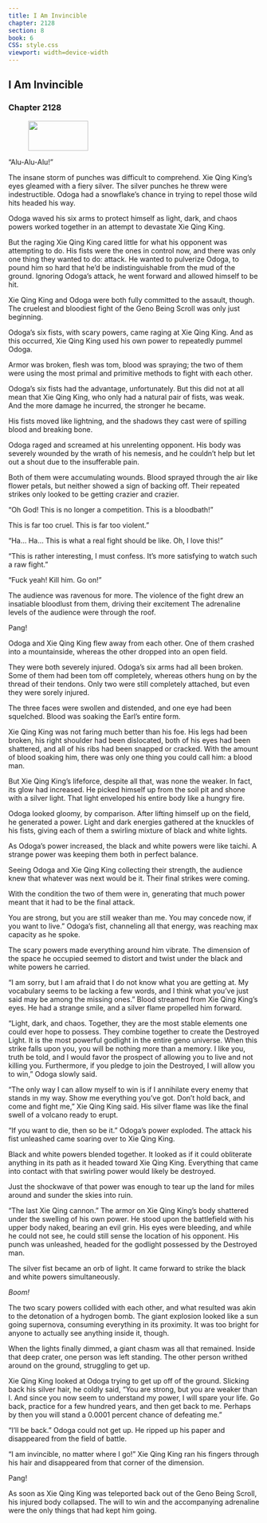 ```yaml
---
title: I Am Invincible
chapter: 2128
section: 8
book: 6
CSS: style.css
viewport: width=device-width
---
```


## I Am Invincible

### Chapter 2128

<figure>
	<img src="../Images/gem.gif" alt="" id="gem" width="120" height="60" />
</figure>

“Alu-Alu-Alu!”

The insane storm of punches was difficult to comprehend. Xie Qing King’s eyes gleamed with a fiery silver. The silver punches he threw were indestructible. Odoga had a snowflake’s chance in trying to repel those wild hits headed his way.

Odoga waved his six arms to protect himself as light, dark, and chaos powers worked together in an attempt to devastate Xie Qing King.

But the raging Xie Qing King cared little for what his opponent was attempting to do. His fists were the ones in control now, and there was only one thing they wanted to do: attack. He wanted to pulverize Odoga, to pound him so hard that he’d be indistinguishable from the mud of the ground. Ignoring Odoga’s attack, he went forward and allowed himself to be hit.

Xie Qing King and Odoga were both fully committed to the assault, though. The cruelest and bloodiest fight of the Geno Being Scroll was only just beginning.

Odoga’s six fists, with scary powers, came raging at Xie Qing King. And as this occurred, Xie Qing King used his own power to repeatedly pummel Odoga.

Armor was broken, flesh was tom, blood was spraying; the two of them were using the most primal and primitive methods to fight with each other.

Odoga’s six fists had the advantage, unfortunately. But this did not at all mean that Xie Qing King, who only had a natural pair of fists, was weak. And the more damage he incurred, the stronger he became.

His fists moved like lightning, and the shadows they cast were of spilling blood and breaking bone.

Odoga raged and screamed at his unrelenting opponent. His body was severely wounded by the wrath of his nemesis, and he couldn’t help but let out a shout due to the insufferable pain.

Both of them were accumulating wounds. Blood sprayed through the air like flower petals, but neither showed a sign of backing off. Their repeated strikes only looked to be getting crazier and crazier.

“Oh God! This is no longer a competition. This is a bloodbath!”

This is far too cruel. This is far too violent.”

“Ha… Ha… This is what a real fight should be like. Oh, I love this!”

“This is rather interesting, I must confess. It’s more satisfying to watch such a raw fight.”

“Fuck yeah! Kill him. Go on!”

The audience was ravenous for more. The violence of the fight drew an insatiable bloodlust from them, driving their excitement The adrenaline levels of the audience were through the roof.

Pang!

Odoga and Xie Qing King flew away from each other. One of them crashed into a mountainside, whereas the other dropped into an open field.

They were both severely injured. Odoga’s six arms had all been broken. Some of them had been tom off completely, whereas others hung on by the thread of their tendons. Only two were still completely attached, but even they were sorely injured.

The three faces were swollen and distended, and one eye had been squelched. Blood was soaking the Earl’s entire form.

Xie Qing King was not faring much better than his foe. His legs had been broken, his right shoulder had been dislocated, both of his eyes had been shattered, and all of his ribs had been snapped or cracked. With the amount of blood soaking him, there was only one thing you could call him: a blood man.

But Xie Qing King’s lifeforce, despite all that, was none the weaker. In fact, its glow had increased. He picked himself up from the soil pit and shone with a silver light. That light enveloped his entire body like a hungry fire.

Odoga looked gloomy, by comparison. After lifting himself up on the field, he generated a power. Light and dark energies gathered at the knuckles of his fists, giving each of them a swirling mixture of black and white lights.

As Odoga’s power increased, the black and white powers were like taichi. A strange power was keeping them both in perfect balance.

Seeing Odoga and Xie Qing King collecting their strength, the audience knew that whatever was next would be it. Their final strikes were coming.

With the condition the two of them were in, generating that much power meant that it had to be the final attack.

You are strong, but you are still weaker than me. You may concede now, if you want to live.” Odoga’s fist, channeling all that energy, was reaching max capacity as he spoke.

The scary powers made everything around him vibrate. The dimension of the space he occupied seemed to distort and twist under the black and white powers he carried.

“I am sorry, but I am afraid that I do not know what you are getting at. My vocabulary seems to be lacking a few words, and I think what you’ve just said may be among the missing ones.” Blood streamed from Xie Qing King’s eyes. He had a strange smile, and a silver flame propelled him forward.

“Light, dark, and chaos. Together, they are the most stable elements one could ever hope to possess. They combine together to create the Destroyed Light. It is the most powerful godlight in the entire geno universe. When this strike falls upon you, you will be nothing more than a memory. I like you, truth be told, and I would favor the prospect of allowing you to live and not killing you. Furthermore, if you pledge to join the Destroyed, I will allow you to win,” Odoga slowly said.

“The only way I can allow myself to win is if I annihilate every enemy that stands in my way. Show me everything you’ve got. Don’t hold back, and come and fight me,” Xie Qing King said. His silver flame was like the final swell of a volcano ready to erupt.

“If you want to die, then so be it.” Odoga’s power exploded. The attack his fist unleashed came soaring over to Xie Qing King.

Black and white powers blended together. It looked as if it could obliterate anything in its path as it headed toward Xie Qing King. Everything that came into contact with that swirling power would likely be destroyed.

Just the shockwave of that power was enough to tear up the land for miles around and sunder the skies into ruin.

“The last Xie Qing cannon.” The armor on Xie Qing King’s body shattered under the swelling of his own power. He stood upon the battlefield with his upper body naked, bearing an evil grin. His eyes were bleeding, and while he could not see, he could still sense the location of his opponent. His punch was unleashed, headed for the godlight possessed by the Destroyed man.

The silver fist became an orb of light. It came forward to strike the black and white powers simultaneously.

*Boom!*

The two scary powers collided with each other, and what resulted was akin to the detonation of a hydrogen bomb. The giant explosion looked like a sun going supernova, consuming everything in its proximity. It was too bright for anyone to actually see anything inside it, though.

When the lights finally dimmed, a giant chasm was all that remained. Inside that deep crater, one person was left standing. The other person writhed around on the ground, struggling to get up.

Xie Qing King looked at Odoga trying to get up off of the ground. Slicking back his silver hair, he coldly said, “You are strong, but you are weaker than I. And since you now seem to understand my power, I will spare your life. Go back, practice for a few hundred years, and then get back to me. Perhaps by then you will stand a 0.0001 percent chance of defeating me.”

“I’ll be back.” Odoga could not get up. He ripped up his paper and disappeared from the field of battle.

“I am invincible, no matter where I go!” Xie Qing King ran his fingers through his hair and disappeared from that corner of the dimension.

Pang!

As soon as Xie Qing King was teleported back out of the Geno Being Scroll, his injured body collapsed. The will to win and the accompanying adrenaline were the only things that had kept him going.